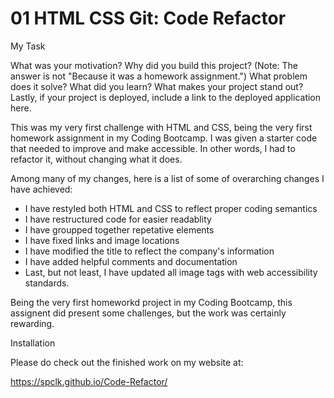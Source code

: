 # 01 HTML CSS Git: Code Refactor

My Task

What was your motivation? Why did you build this project? (Note: The answer is not "Because it was a homework assignment.") What problem does it solve? What did you learn? What makes your project stand out?
Lastly, if your project is deployed, include a link to the deployed application here.

This was my very first challenge with HTML and CSS, being the very first homework assignment in my Coding Bootcamp. 
I was given a starter code that needed to improve and make accessible. In other words, I had to refactor it, without changing what it does.

Among many of my changes, here is a list of some of overarching changes I have achieved: 

- I have restyled both HTML and CSS to reflect proper coding semantics
- I have restructured code for easier readablity
- I have groupped together repetative elements
- I have fixed links and image locations
- I have modified the title to reflect the company's information
- I have added helpful comments and documentation
- Last, but not least, I have updated all image tags with web accessibility standards.

Being the very first homeworkd project in my Coding Bootcamp, this assignent did present some challenges, but the work was certainly rewarding. 


Installation

Please do check out the finished work on my website at: 

https://spclk.github.io/Code-Refactor/